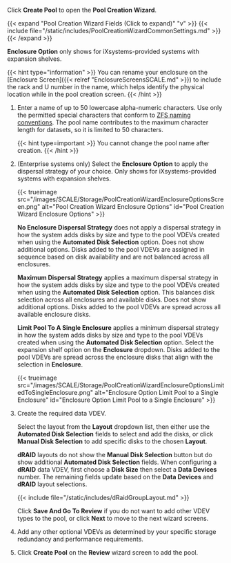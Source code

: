 &NewLine;

Click **Create Pool** to open the **Pool Creation Wizard**.

{{< expand "Pool Creation Wizard Fields (Click to expand)" "v" >}}
{{< include file="/static/includes/PoolCreationWizardCommonSettings.md" >}}
{{< /expand >}}

**Enclosure Option** only shows for iXsystems-provided systems with expansion shelves.

{{< hint type="information" >}}
You can rename your enclosure on the [Enclosure Screen]({{< relref "EnclosureScreensSCALE.md" >}}) to include the rack and U number in the name, which helps identify the physical location while in the pool creation screen.
{{< /hint >}}

1. Enter a name of up to 50 lowercase alpha-numeric characters.
   Use only the permitted special characters that conform to [ZFS naming conventions](https://docs.oracle.com/cd/E23824_01/html/821-1448/gbcpt.html).
   The pool name contributes to the maximum character length for datasets, so it is limited to 50 characters.

   {{< hint type=important >}}
   You cannot change the pool name after creation.
   {{< /hint >}}

2. (Enterprise systems only) Select the **Enclosure Option** to apply the dispersal strategy of your choice. Only shows for iXsystems-provided systems with expansion shelves.

   {{< trueimage src="/images/SCALE/Storage/PoolCreationWizardEnclosureOptionsScreen.png" alt="Pool Creation Wizard Enclosure Options" id="Pool Creation Wizard Enclosure Options" >}}

   **No Enclosure Dispersal Strategy** does not apply a dispersal strategy in how the system adds disks by size and type to the pool VDEVs created when using the **Automated Disk Selection** option.
   Does not show additional options. Disks added to the pool VDEVs are assigned in sequence based on disk availability and are not balanced across all enclosures.

   **Maximum Dispersal Strategy** applies a maximum dispersal strategy in how the system adds disks by size and type to the pool VDEVs created when using the **Automated Disk Selection** option.
   This balances disk selection across all enclosures and available disks.
   Does not show additional options. Disks added to the pool VDEVs are spread across all available enclosure disks.

   **Limit Pool To A Single Enclosure** applies a minimum dispersal strategy in how the system adds disks by size and type to the pool VDEVs created when using the **Automated Disk Selection** option.
   Select the expansion shelf option on the **Enclosure** dropdown. Disks added to the pool VDEVs are spread across the enclosure disks that align with the selection in **Enclosure**.
  
   {{< trueimage src="/images/SCALE/Storage/PoolCreationWizardEnclosureOptionsLimitedToSingleEnclosure.png" alt="Enclosure Option Limit Pool to a Single Enclosure" id="Enclosure Option Limit Pool to a Single Enclosure" >}}

3. Create the required data VDEV.

   Select the layout from the **Layout** dropdown list, then either use the **Automated Disk Selection** fields to select and add the disks, or click **Manual Disk Selection** to add specific disks to the chosen **Layout**.

   **dRAID** layouts do not show the **Manual Disk Selection** button but do show additional **Automated Disk Selection** fields.
   When configuring a **dRAID** data VDEV, first choose a **Disk Size** then select a **Data Devices** number.
   The remaining fields update based on the **Data Devices** and **dRAID** layout selections.

   {{< include file="/static/includes/dRaidGroupLayout.md" >}}

   Click **Save And Go To Review** if you do not want to add other VDEV types to the pool, or click **Next** to move to the next wizard screens.

4. Add any other optional VDEVs as determined by your specific storage redundancy and performance requirements.

5. Click **Create Pool** on the **Review** wizard screen to add the pool.
